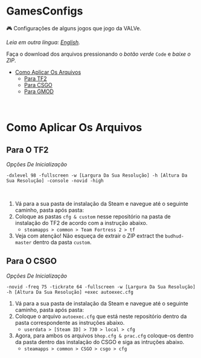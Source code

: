 # GamesConfigs
🎮 Configurações de alguns jogos que jogo da VALVe.

*Leia em outra língua: [English](README.md).*

Faça o download dos arquivos pressionando o *botão verde* `Code` e *baixe o ZIP*.

<ul> 
  <li>
    <a href="#ComoAplicarOsArquivos">Como Aplicar Os Arquivos</a>
    <ul> 
      <li><a href="#TF2">Para TF2</a></li>
      <li><a href="#CSGO">Para CSGO</a></li>
      <li><a href="#GMOD">Para GMOD</a></li>
    </ul>  
  </li>
</ul>

<br>

<h1 id="ComoAplicarOsArquivos">Como Aplicar Os Arquivos</h1>
<h2 id="TF2">Para O TF2</h2>
 
<p><i>Opções De Inicialização</i></p>
<p><code>-dxlevel 98 -fullscreen -w [Largura Da Sua Resolução] -h [Altura Da Sua Resolução] -console -novid -high</code></p>

<br>

<ol>
    <li>Vá para a sua pasta de instalação da Steam e navegue até o seguinte caminho, pasta após pasta:
    <li>Coloque as pastas <code>cfg & custom</code> nesse repositório na pasta de instalação do TF2 de acordo com a instrução abaixo.
        <ul>
            <li><code>steamapps > common > Team Fortress 2 > tf</code></li>
        </ul>
    </li>
    <li>Veja com atenção! Não esqueça de extrair o ZIP extract the <code>budhud-master</code> dentro da pasta <code>custom</code>.</li>
</ol>

<h2 id="CSGO">Para O CSGO</h2> 
<p><i>Opções De Inicialização</i></p>
<p><code>-novid -freq 75 -tickrate 64 -fullscreen -w [Largura Da Sua Resolução] -h [Altura Da Sua Resolução] +exec autoexec.cfg</code></p>

<ol>
    <li>Vá para a sua pasta de instalação da Steam e navegue até o seguinte caminho, pasta após pasta:
    <li>Coloque o arquivo <code>autoexec.cfg</code> que está neste repositório dentro da pasta correspondente as instruções abaixo.
        <ul>
            <li><code>userdata > [Steam ID] > 730 > local > cfg</code></li>
        </ul>
    </li>
    <li>Agora, para ambos os arquivos <code>bhop.cfg & prac.cfg</code> coloque-os dentro da pasta dentro das instalação do CSGO e siga as intruções abaixo.
        <ul>
            <li><code>steamapps > common > CSGO > csgo > cfg</code></li>
        </ul>
    </li>
</ol>